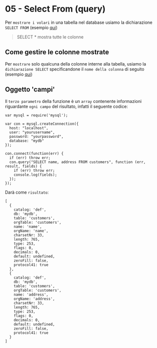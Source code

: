 # 05 - Select From (query)

Per `mostrare i volari` in una tabella nel database usiamo la dichiarazione `SELECT FROM`
    (esempio [qui](05_SELECT_FROM_1.js))

> SELECT * mostra tutte le colonne

## Come gestire le colonne mostrate

Per `mostrare` solo qualcuna della colonne interne alla tabella, usiamo la `dichiarazione SELECT`
    specificandone il `nome della colonna` di seguito (esempio [qui](05_SELECT_FROM_2.js))

## Oggetto 'campi'

Il `terzo parametro` della funzione è un `array` contenente informazioni riguardante `ogni campo` del risultato,
    infatti il seguente codice:

```
var mysql = require('mysql');

var con = mysql.createConnection({
  host: "localhost",
  user: "yourusername",
  password: "yourpassword",
  database: "mydb"
});

con.connect(function(err) {
  if (err) throw err;
  con.query("SELECT name, address FROM customers", function (err, result, fields) {
    if (err) throw err;
    console.log(fields);
  });
});
```

Darà come `risultato`:

```
[
  {
    catalog: 'def',
    db: 'mydb',
    table: 'customers',
    orgTable: 'customers',
    name: 'name',
    orgName: 'name',
    charsetNr: 33,
    length: 765,
    type: 253,
    flags: 0,
    decimals: 0,
    default: undefined,
    zeroFill: false,
    protocol41: true
  },
  {
    catalog: 'def',
    db: 'mydb',
    table: 'customers',
    orgTable: 'customers',
    name: 'address',
    orgName: 'address',
    charsetNr: 33,
    length: 765,
    type: 253,
    flags: 0,
    decimals: 0,
    default: undefined,
    zeroFill: false,
    protocol41: true
  }
]
```